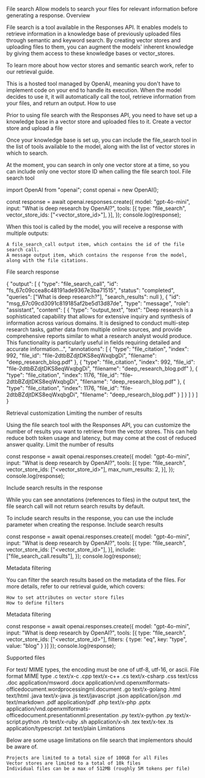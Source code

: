 File search
Allow models to search your files for relevant information before generating a response.
Overview

File search is a tool available in the Responses API. It enables models to retrieve information in a knowledge base of previously uploaded files through semantic and keyword search. By creating vector stores and uploading files to them, you can augment the models' inherent knowledge by giving them access to these knowledge bases or vector_stores.

To learn more about how vector stores and semantic search work, refer to our retrieval guide.

This is a hosted tool managed by OpenAI, meaning you don't have to implement code on your end to handle its execution. When the model decides to use it, it will automatically call the tool, retrieve information from your files, and return an output.
How to use

Prior to using file search with the Responses API, you need to have set up a knowledge base in a vector store and uploaded files to it.
Create a vector store and upload a file

Once your knowledge base is set up, you can include the file_search tool in the list of tools available to the model, along with the list of vector stores in which to search.

At the moment, you can search in only one vector store at a time, so you can include only one vector store ID when calling the file search tool.
File search tool

import OpenAI from "openai";
const openai = new OpenAI();

const response = await openai.responses.create({
    model: "gpt-4o-mini",
    input: "What is deep research by OpenAI?",
    tools: [{
        type: "file_search",
        vector_store_ids: ["<vector_store_id>"],
    }],
});
console.log(response);

When this tool is called by the model, you will receive a response with multiple outputs:

    A file_search_call output item, which contains the id of the file search call.
    A message output item, which contains the response from the model, along with the file citations.

File search response

{
  "output": [
    {
      "type": "file_search_call",
      "id": "fs_67c09ccea8c48191ade9367e3ba71515",
      "status": "completed",
      "queries": ["What is deep research?"],
      "search_results": null
    },
    {
      "id": "msg_67c09cd3091c819185af2be5d13d87de",
      "type": "message",
      "role": "assistant",
      "content": [
        {
          "type": "output_text",
          "text": "Deep research is a sophisticated capability that allows for extensive inquiry and synthesis of information across various domains. It is designed to conduct multi-step research tasks, gather data from multiple online sources, and provide comprehensive reports similar to what a research analyst would produce. This functionality is particularly useful in fields requiring detailed and accurate information...",
          "annotations": [
            {
              "type": "file_citation",
              "index": 992,
              "file_id": "file-2dtbBZdjtDKS8eqWxqbgDi",
              "filename": "deep_research_blog.pdf"
            },
            {
              "type": "file_citation",
              "index": 992,
              "file_id": "file-2dtbBZdjtDKS8eqWxqbgDi",
              "filename": "deep_research_blog.pdf"
            },
            {
              "type": "file_citation",
              "index": 1176,
              "file_id": "file-2dtbBZdjtDKS8eqWxqbgDi",
              "filename": "deep_research_blog.pdf"
            },
            {
              "type": "file_citation",
              "index": 1176,
              "file_id": "file-2dtbBZdjtDKS8eqWxqbgDi",
              "filename": "deep_research_blog.pdf"
            }
          ]
        }
      ]
    }
  ]
}

Retrieval customization
Limiting the number of results

Using the file search tool with the Responses API, you can customize the number of results you want to retrieve from the vector stores. This can help reduce both token usage and latency, but may come at the cost of reduced answer quality.
Limit the number of results

const response = await openai.responses.create({
    model: "gpt-4o-mini",
    input: "What is deep research by OpenAI?",
    tools: [{
        type: "file_search",
        vector_store_ids: ["<vector_store_id>"],
        max_num_results: 2,
    }],
});
console.log(response);

Include search results in the response

While you can see annotations (references to files) in the output text, the file search call will not return search results by default.

To include search results in the response, you can use the include parameter when creating the response.
Include search results

const response = await openai.responses.create({
    model: "gpt-4o-mini",
    input: "What is deep research by OpenAI?",
    tools: [{
        type: "file_search",
        vector_store_ids: ["<vector_store_id>"],
    }],
    include: ["file_search_call.results"],
});
console.log(response);

Metadata filtering

You can filter the search results based on the metadata of the files. For more details, refer to our retrieval guide, which covers:

    How to set attributes on vector store files
    How to define filters

Metadata filtering

const response = await openai.responses.create({
    model: "gpt-4o-mini",
    input: "What is deep research by OpenAI?",
    tools: [{
        type: "file_search",
        vector_store_ids: ["<vector_store_id>"],
        filters: {
            type: "eq",
            key: "type",
            value: "blog"
        }
    }]
});
console.log(response);

Supported files

For text/ MIME types, the encoding must be one of utf-8, utf-16, or ascii.
File format	MIME type
.c	text/x-c
.cpp	text/x-c++
.cs	text/x-csharp
.css	text/css
.doc	application/msword
.docx	application/vnd.openxmlformats-officedocument.wordprocessingml.document
.go	text/x-golang
.html	text/html
.java	text/x-java
.js	text/javascript
.json	application/json
.md	text/markdown
.pdf	application/pdf
.php	text/x-php
.pptx	application/vnd.openxmlformats-officedocument.presentationml.presentation
.py	text/x-python
.py	text/x-script.python
.rb	text/x-ruby
.sh	application/x-sh
.tex	text/x-tex
.ts	application/typescript
.txt	text/plain
Limitations

Below are some usage limitations on file search that implementors should be aware of.

    Projects are limited to a total size of 100GB for all Files
    Vector stores are limited to a total of 10k files
    Individual files can be a max of 512MB (roughly 5M tokens per file)
